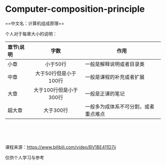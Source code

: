 # Computer-composition-principle
==中文名：计算机组成原理==

个人对于每章大小的说明：

| 章节\说明 | 字数 | 作用 |
| :---- | :----: | ---- |
| 小章 | 小于50行 | 一般是解释说明或者目录类 |
| 中章 | 大于50行但是小于100行 | 一般是课程的补充或者扩展 |
| 大章 | 大于100行但是小于300行 | 一般是正课的笔记 |
| 超大章 | 大于300行 | 一般多为成体系不可分割，或者重点难点 |

<br><br><br>

课程来源：https://www.bilibili.com/video/BV1BE411D7ii

仅供个人学习与参考
